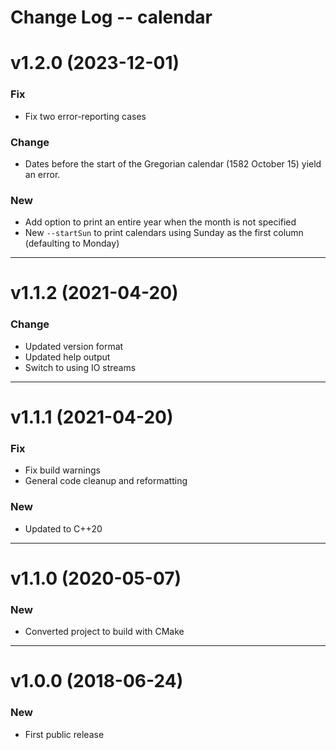 Change Log -- calendar
====================================================================================================

# v1.2.0  (2023-12-01)

### Fix
  - Fix two error-reporting cases

### Change
  - Dates before the start of the Gregorian calendar (1582 October 15) yield an error.

### New
  - Add option to print an entire year when the month is not specified
  - New `--startSun` to print calendars using Sunday as the first column (defaulting to Monday)


----------------------------------------------------------------------------------------------------
# v1.1.2  (2021-04-20)

### Change
  - Updated version format
  - Updated help output
  - Switch to using IO streams


----------------------------------------------------------------------------------------------------
# v1.1.1  (2021-04-20)

### Fix
  - Fix build warnings
  - General code cleanup and reformatting

### New
  - Updated to C++20


----------------------------------------------------------------------------------------------------
# v1.1.0  (2020-05-07)

### New
  - Converted project to build with CMake


----------------------------------------------------------------------------------------------------
# v1.0.0  (2018-06-24)

### New
  - First public release
